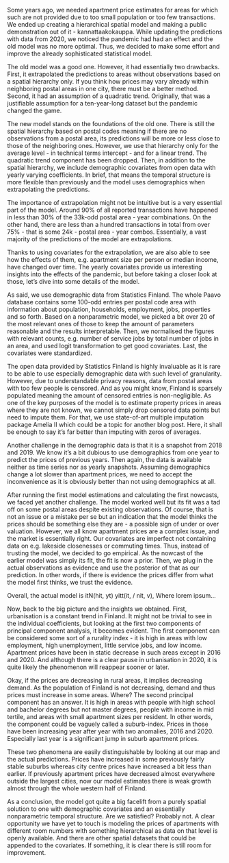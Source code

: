 

Some years ago, we needed apartment price estimates for areas for which such are not provided due to too small population or too few transactions. We ended up creating a hierarchical spatial model and making a public demonstration out of it - kannattaakokauppa. While updating the predictions with data from 2020, we noticed the pandemic had had an effect and the old model was no more optimal. Thus, we decided to make some effort and improve the already sophisticated statistical model.

The old model was a good one. However, it had essentially two drawbacks. First, it extrapolated the predictions to areas without observations based on a spatial hierarchy only. If you think how prices may vary already within neighboring postal areas in one city, there must be a better method. Second, it had an assumption of a quadratic trend. Originally, that was a justifiable assumption for a ten-year-long dataset but the pandemic changed the game.

The new model stands on the foundations of the old one. There is still the spatial hierarchy based on postal codes meaning if there are no observations from a postal area, its predictions will be more or less close to those of the neighboring ones. However, we use that hierarchy only for the average level - in technical terms intercept - and for a linear trend. The quadratic trend component has been dropped. Then, in addition to the spatial hierarchy, we include demographic covariates from open data with yearly varying coefficients. In brief, that means the temporal structure is more flexible than previously and the model uses demographics when extrapolating the predictions.

The importance of extrapolation might not be intuitive but is a very essential part of the model. Around 90% of all reported transactions have happened in less than 30% of the 33k-odd postal area - year combinations. On the other hand, there are less than a hundred transactions in total from over 75% - that is some 24k - postal area - year combos. Essentially, a vast majority of the predictions of the model are extrapolations.

Thanks to using covariates for the extrapolation, we are also able to see how the effects of them, e.g. apartment size per person or median income, have changed over time. The yearly covariates provide us interesting insights into the effects of the pandemic, but before taking a closer look at those, let’s dive into some details of the model.

As said, we use demographic data from Statistics Finland. The whole Paavo database contains some 100-odd entries per postal code area with information about population, households, employment, jobs, properties and so forth. Based on a nonparametric model, we picked a bit over 20 of the most relevant ones of those to keep the amount of parameters reasonable and the results interpretable. Then, we normalised the figures with relevant counts, e.g. number of service jobs by total number of jobs in an area, and used logit transformation to get good covariates. Last, the covariates were standardized.

The open data provided by Statistics Finland is highly invaluable as it is rare to be able to use especially demographic data with such level of granularity. However, due to understandable privacy reasons, data from postal areas with too few people is censored. And as you might know, Finland is sparsely populated meaning the amount of censored entries is non-negligible. As one of the key purposes of the model is to estimate property prices in areas where they are not known, we cannot simply drop censored data points but need to impute them. For that, we use state-of-art multiple imputation package Amelia II which could be a topic for another blog post. Here, it shall be enough to say it’s far better than imputing with zeros of averages.

Another challenge in the demographic data is that it is a snapshot from 2018 and 2019. We know it’s a bit dubious to use demographics from one year to predict the prices of previous years. Then again, the data is available neither as time series nor as yearly snapshots. Assuming demographics change a lot slower than apartment prices, we need to accept the inconvenience as it is obviously better than not using demographics at all.

After running the first model estimations and calculating the first nowcasts, we faced yet another challenge. The model worked well but its fit was a tad off on some postal areas despite existing observations. Of course, that is not an issue or a mistake per se but an indication that the model thinks the prices should be something else they are - a possible sign of under or over valuation. However, we all know apartment prices are a complex issue, and the market is essentially right. Our covariates are imperfect not containing data on e.g. lakeside closenesses or commuting times. Thus, instead of trusting the model, we decided to go empirical. As the nowcast of the earlier model was simply its fit, the fit is now a prior. Then, we plug in the actual observations as evidence and use the posterior of that as our prediction. In other words, if there is evidence the prices differ from what the model first thinks, we trust the evidence.

Overall, the actual model is
itN(hit, yt)
yitt(it, / nit, v),
Where lorem ipsum...

Now, back to the big picture and the insights we obtained. First, urbanisation is a constant trend in Finland. It might not be trivial to see in the individual coefficients, but looking at the first two components of principal component analysis, it becomes evident. The first component can be considered some sort of a rurality index - it is high in areas with low employment, high unemployment, little service jobs, and low income. Apartment prices have been in static decrease in such areas except in 2016 and 2020. And although there is a clear pause in urbanisation in 2020, it is quite likely the phenomenon will reappear sooner or later.

Okay, if the prices are decreasing in rural areas, it implies decreasing demand. As the population of Finland is not decreasing, demand and thus prices must increase in some areas. Where? The second principal component has an answer. It is high in areas with people with high school and bachelor degrees but not master degrees, people with income in mid tertile, and areas with small apartment sizes per resident. In other words, the component could be vaguely called a suburb-index. Prices in those have been increasing year after year with two anomalies, 2016 and 2020. Especially last year is a significant jump in suburb apartment prices.

These two phenomena are easily distinguishable by looking at our map and the actual predictions. Prices have increased in some previously fairly stable suburbs whereas city centre prices have increased a bit less than earlier. If previously apartment prices have decreased almost everywhere outside the largest cities, now our model estimates there is weak growth almost through the whole western half of Finland.

As a conclusion, the model got quite a big facelift from a purely spatial solution to one with demographic covariates and an essentially nonparametric temporal structure. Are we satisfied? Probably not. A clear opportunity we have yet to touch is modeling the prices of apartments with different room numbers with something hierarchical as data on that level is openly available. And there are other spatial datasets that could be appended to the covariates. If something, it is clear there is still room for improvement.


